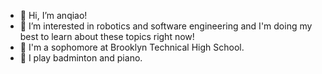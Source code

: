 - 👋 Hi, I’m anqiao!
- 👀 I’m interested in robotics and software engineering and I'm doing my best to learn about these topics right now!
- 🏫 I'm a sophomore at Brooklyn Technical High School.
- 🎹 I play badminton and piano. 
